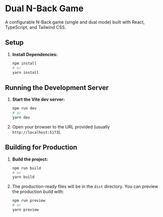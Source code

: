 # Dual N-Back Game

A configurable N-Back game (single and dual mode) built with React, TypeScript, and Tailwind CSS.

## Setup

1.  **Install Dependencies:**
    ```bash
    npm install
    # or
    yarn install
    ```

## Running the Development Server

1.  **Start the Vite dev server:**
    ```bash
    npm run dev
    # or
    yarn dev
    ```
2.  Open your browser to the URL provided (usually `http://localhost:5173`).

## Building for Production

1.  **Build the project:**
    ```bash
    npm run build
    # or
    yarn build
    ```
2.  The production-ready files will be in the `dist` directory. You can preview the production build with:
    ```bash
    npm run preview
    # or
    yarn preview
    ```
